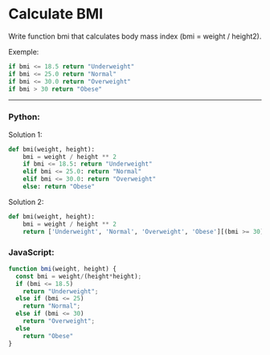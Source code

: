 # Calculate BMI

Write function bmi that calculates body mass index (bmi = weight / height2).

Exemple:

```python
if bmi <= 18.5 return "Underweight"
if bmi <= 25.0 return "Normal"
if bmi <= 30.0 return "Overweight"
if bmi > 30 return "Obese"
```

---

### Python:

Solution 1:

```python
def bmi(weight, height):
    bmi = weight / height ** 2
    if bmi <= 18.5: return "Underweight"
    elif bmi <= 25.0: return "Normal"
    elif bmi <= 30.0: return "Overweight"
    else: return "Obese"
```

Solution 2:

```python
def bmi(weight, height):
    bmi = weight / height ** 2
    return ['Underweight', 'Normal', 'Overweight', 'Obese'][(bmi >= 30) + (bmi >= 25) + (bmi >= 18.5)]
```

### JavaScript:

```javascript
function bmi(weight, height) {
  const bmi = weight/(height*height);
  if (bmi <= 18.5)
    return "Underweight";
  else if (bmi <= 25)
    return "Normal";
  else if (bmi <= 30)
    return "Overweight";
  else
    return "Obese"
}
```

